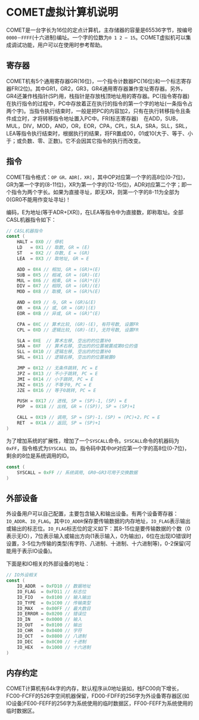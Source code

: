 # COMET虚拟计算机说明

COMET是一台字长为16位的定点计算机，主存储器的容量是65536字节，按编号`0000－FFFF`(十六进制)编址。一个字的位数为`0 1 2 ⋯ 15`。COMET虚拟机可以集成调试功能，用户可以在使用时参考帮助。

## 寄存器

COMET机有5个通用寄存器GR(16位)，一个指令计数器PC(16位)和一个标志寄存器FR(2位)。其中GR1，GR2，GR3，GR4通用寄存器兼作变址寄存器。另外，GR4还兼作栈指针(SP)用，栈指针是存放栈顶地址用的寄存器。PC(指令寄存器)　在执行指令的过程中，PC中存放着正在执行的指令的第一个字的地址(一条指令占两个字)。当指令执行结束时，一般是把PC的内容加2，只有在执行转移指令且条件成立时，才将转移指令地址置入PC中。FR(标志寄存器)　在ADD，SUB，MUL，DIV，MOD，AND，OR，EOR，CPA，CPL，SLA，SRA，SLL，SRL，LEA等指令执行结束时，根据执行的结果，将FR置成00，01或10(大于、等于、小于；或负数、零、正数)。它不会因其它指令的执行而改变。

## 指令

COMET指令格式：`OP GR，ADR[，XR]`，其中OP对应第一个字的高8位(0-7位)，GR为第一个字的(8-11位)，XR为第一个字的(12-15位)，ADR对应第二个字；即一个指令为两个字长。如果为直接寻址，即无XR，则第一个字的8-11为全部为0(GR0不能用作变址寻址)！

编码，E为地址(等于ADR+[XR])，在LEA等指令中为直接数，即称取址。全部CASL机器指令如下：

```go
// CASL机器指令
const (
	HALT = 0X0 // 停机
	LD   = 0X1 // 取数, GR = (E)
	ST   = 0X2 // 存数, E = (GR)
	LEA  = 0X3 // 取地址, GR = E

	ADD = 0X4 // 相加, GR = (GR)+(E)
	SUB = 0X5 // 相减, GR = (GR)-(E)
	MUL = 0X6 // 相乘, GR = (GR)*(E)
	DIV = 0X7 // 相除, GR = (GR)/(E)
	MOD = 0X8 // 取模, GR = (GR)%(E)

	AND = 0X9 // 与, GR = (GR)&(E)
	OR  = 0XA // 或, GR = (GR)|(E)
	EOR = 0XB // 异或, GR = (GR)^(E)

	CPA = 0XC // 算术比较, (GR)-(E), 有符号数, 设置FR
	CPL = 0XD // 逻辑比较, (GR)-(E), 无符号数, 设置FR

	SLA = 0XE  // 算术左移, 空出的的位置补0
	SRA = 0XF  // 算术右移, 空出的的位置被置成第0位的值
	SLL = 0X10 // 逻辑左移, 空出的的位置补0
	SRL = 0X11 // 逻辑右移, 空出的的位置被置0

	JMP = 0X12 // 无条件跳转, PC = E
	JPZ = 0X13 // 不小于跳转, PC = E
	JMI = 0X14 // 小于跳转, PC = E
	JNZ = 0X15 // 不等于0, PC = E
	JZE = 0X16 // 等于0跳转, PC = E

	PUSH = 0X17 // 进栈, SP = (SP)-1, (SP) = E
	POP  = 0X18 // 出栈, GR = ((SP)), SP = (SP)+1

	CALL = 0X19 // 调用, SP = (SP)-1，(SP) = (PC)+2，PC = E
	RET  = 0X1A // 返回, SP = (SP)+1
)
```

为了增加系统的扩展性，增加了一个`SYSCALL`命令。`SYSCALL`命令的机器码为`0xFF`，指令格式为`SYSCALL ID`。指令码中其中`OP`对应第一个字的高8位(0-7位)，剩余的8位是系统调用的ID。

```go
const (
	SYSCALL = 0xFF // 系统调用, GR0~GR3可用于交换数据
)
```

## 外部设备

外设备用户可以自己配置，主要包含输入和输出设备。有两个设备寄存器：`IO_ADDR`、`IO_FLAG`。其中`IO_ADDR`保存要传输数据的内存地址，`IO_FLAG`表示输出或输出的标志位。`IO_FLAG`标志位的定义如下：其8-15位是要传输数据的个数（0表示无IO），7位表示输入或输出方向(1表示输入，0为输出)，6位在出现IO错误时设置，3-5位为传输的类型(有字符、八进制、十进制、十六进制等)，0-2保留(可能用于表示IO设备)。

下面是和IO相关的外部设备的地址：

```go
// IO外设相关
const (
	IO_ADDR  = 0xFD10 // 数据地址
	IO_FLAG  = 0xFD11 // 标志位
	IO_FIO   = 0x0100 // 输入输出
	IO_TYPE  = 0x1C00 // 传输类型
	IO_MAX   = 0x00FF // 最大数目
	IO_ERROR = 0x0200 // 错误位
	IO_IN    = 0x0000 // 输入
	IO_OUT   = 0x0100 // 输出
	IO_CHR   = 0x0400 // 字符
	IO_OCT   = 0x0800 // 八进制
	IO_DEC   = 0x0C00 // 十进制
	IO_HEX   = 0x1000 // 十六进制
)
```

## 内存约定

COMET计算机有64k字的内存，默认程序从0地址装如，栈FC00向下增长，FC00-FCFF的526字空间机器保留，FD00-FDFF的256字为外设备寄存器区(如IO设备)FE00-FEFF的256字为系统使用的临时数据区，FF00-FEFF为系统使用的临时数据区。



